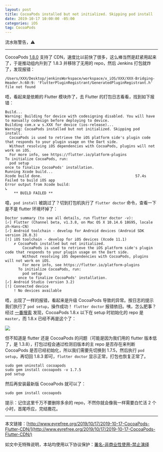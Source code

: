 ```yaml
---
layout: post
title: CocoaPods installed but not initialized. Skipping pod install
date: 2019-10-17 10:00:00 -05:00
categories: iOS
tag: CocoaPods
---
```


流水账警告，⚠️

---

CocoaPods [1.8.0](http://blog.cocoapods.org/CocoaPods-1.8.0-beta/) 支持了 CDN，速度比以前快了很多，这么棒当然是赶紧用起来了，于是推动组内升到了 1.8.3 并移除了无用的 repo，然后 Jenkins 打包就炸了，发现报错：

```
/Users/XXX/Desktop/jenkinsWorkspace/workspace/x_iOS/XXX/XXX-Bridging-Header.h:60:9: 'FlutterPluginRegistrant/GeneratedPluginRegistrant.h' file not found
```

唔，看起来是依赖的 Flutter 模块炸了，去 Flutter 的打包日志看看，找到如下报错：

```
Build...
Warning: Building for device with codesigning disabled. You will have to manually codesign before deploying to device.
Building com.x w s.XXX for device (ios-release)...
Warning: CocoaPods installed but not initialized. Skipping pod install.
  CocoaPods is used to retrieve the iOS platform side's plugin code that responds to your plugin usage on the Dart side.
  Without resolving iOS dependencies with CocoaPods, plugins will not work on iOS.
  For more info, see https://flutter.io/platform-plugins
To initialize CocoaPods, run:
  pod setup
once to finalize CocoaPods' installation.
Running Xcode build...                                          
Xcode build done.                                           57.4s
Failed to build iOS app
Error output from Xcode build:
↳
    ** BUILD FAILED **
```

噫，`pod install` 被跳过了？切到打包机执行了 `flutter doctor` 命令，查看一下是不是 flutter 环境坏掉了：

```
Doctor summary (to see all details, run flutter doctor -v):
[✓] Flutter (Channel beta, v1.3.8, on Mac OS X 10.14.6 18G95, locale zh-Hans-CN)
[✓] Android toolchain - develop for Android devices (Android SDK version 28.0.3)
[!] iOS toolchain - develop for iOS devices (Xcode 11.1)
    ✗ CocoaPods installed but not initialized.
        CocoaPods is used to retrieve the iOS platform side's plugin code that responds to your plugin usage on the Dart side.
        Without resolving iOS dependencies with CocoaPods, plugins will not work on iOS.
        For more info, see https://flutter.io/platform-plugins
      To initialize CocoaPods, run:
        pod setup
      once to finalize CocoaPods' installation.
[✓] Android Studio (version 3.2)
[!] Connected device
    ! No devices available
```

唔，出现了一样的报错，看起来是升级 CocoaPods 导致的异常。按日志的提示我们执行了 `pod setup`，操作成功！ `flutter doctor` 报错依旧。咦，怎么肥事？经过 [一番搜索](https://github.com/flutter/flutter/issues/41291) 发现，CocoaPods 1.8.x 以下在 setup 时初始化的 repo 是 `master`，而 1.8.x 已经不再是这个了：

![](/images/CocoaPods-Flutter-CDN-1.png)

但不知道是 flutter 还是 CocoaPods 的问题（可能是因为我们用的 flutter 版本低了，是 1.3.8），打包过程会通过检测旧版本的主 repo 是否存在来判断 CocoaPods 是否已经初始化，所以我们需要先切换到 1.7.5，然后执行 `pod setup`，再切回 1.8.3 即可，`flutter doctor` 显示正常，打包也恢复正常了。

```
sudo gem uninstall cocoapods
sudo gem install cocoapods -v 1.7.5
pod setup
```

然后再安装最新版 CocoaPods 就可以了：

```
sudo gem install cocoapods
```

提示：记住这里千万不要删除多余的 repo，不然你就会像我一样需要白忙活 2 个小时，首尾呼应，完结撒花。

---
本文链接：[http://www.eyrefree.org/2019/10/17/2019-10-17-CocoaPods-Flutter-CDN/](http://www.eyrefree.org/2019/10/17/2019-10-17-CocoaPods-Flutter-CDN/)

如文中无特殊说明，本站均使用以下协议保护：[署名-非商业性使用-禁止演绎](http://creativecommons.org/licenses/by-nc-nd/3.0/cn/)
